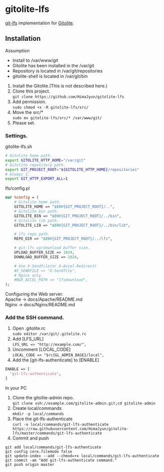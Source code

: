 # gitolite-lfs
[git-lfs](https://git-lfs.github.com/) implementation for [Gitolite](https://github.com/sitaramc/gitolite).  

## Installation
Assumption
* Install to /var/www/git
* Gitolite has been installed in the /var/git
* Repository is located in /var/git/repositories
* gitolite-shell is located in /var/git/bin

1. Install the Gitolite.(This is not described here.)
1. Clone this project.  
`git clone https://github.com/HimaJyun/gitolite-lfs`
1. Add permission.  
`sudo chmod +x -R gitolite-lfs/src/`
1. Move the src/*  
`sudo mv gitolite-lfs/src/* /var/www/git/`
1. Please set.

### Settings.
gitolite-lfs.sh
```bash
# Gitolite home path.
export GITOLITE_HTTP_HOME="/var/git"
# Gitolite repository path.
export GIT_PROJECT_ROOT="${GITOLITE_HTTP_HOME}/repositories"
# Always 1;
export GIT_HTTP_EXPORT_ALL=1
```

lfs/config.pl
```perl
our %config = (
	# Gitolite home path.
	GITOLITE_HOME => "$ENV{GIT_PROJECT_ROOT}/..",
	# Gitolite bin path.
	GITOLITE_BIN => "$ENV{GIT_PROJECT_ROOT}/../bin",
	# Gitolite lib path.
	GITOLITE_LIB => "$ENV{GIT_PROJECT_ROOT}/../bin/lib",

	# lfs repo path.
	REPO_DIR => "$ENV{GIT_PROJECT_ROOT}/../lfs",

	# git-lfs up/download buffer size.
	UPLOAD_BUFFER_SIZE => 1024,
	DOWNLOAD_BUFFER_SIZE => 1024,

	# Use X-Sendfile(or X-Accel-Redirect)
	#X_SENDFILE => "X-Sendfile",
	# Nginx only.
	#NGX_ACCEL_PATH => "lfsdownload",
);
```
Configuring the Web server.   
Apache -> docs/Apache/README.md  
Nginx -> docs/Nginx/README.md

### Add the SSH command.
1. Open .gitolite.rc  
`sudo editor /var/git/.gitolite.rc`
1. Add [LFS_URL]  
`LFS_URL => "http://example.com/",`
1. Uncomment [LOCAL_CODE]  
`LOCAL_CODE => "$rc{GL_ADMIN_BASE}/local",`
1. Add the [git-lfs-authenticate] to [ENABLE]  
```perl
ENABLE => [
  'git-lfs-authenticate',
]
```
In your PC  

1. Clone the gitolite-admin repo.  
`git clone ssh://example.com/gitolite-admin.git;cd gitolite-admin`
1. Create local/commands  
`mkdir -p local/commands`
1. Place the git-lfs-authenticate  
`curl -o local/commands/git-lfs-authenticate https://raw.githubusercontent.com/HimaJyun/gitolite-lfs/master/commands/git-lfs-authenticate`
1. Commit and push  
```
git add local/commands/git-lfs-authenticate
git config core.filemode false
git update-index --add --chmod=+x local/commands/git-lfs-authenticate
git commit -am "Add git-lfs-authenticate command."
git push origin master
```
